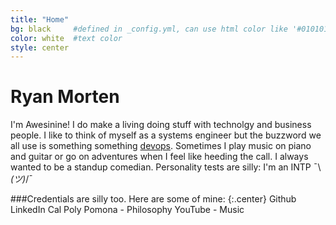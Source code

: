```yaml
---
title: "Home"
bg: black     #defined in _config.yml, can use html color like '#010101'
color: white  #text color
style: center
---
```


# Ryan Morten
I'm Awesinine! I do make a living doing stuff with technolgy and business people.  I like to think of myself as a systems engineer but the buzzword we all use is something something [devops](https://www.youtube.com/watch?v=_DEToXsgrPc).  Sometimes I play music on piano and guitar or go on adventures when I feel like heeding the call.  I always wanted to be a standup comedian.  Personality tests are silly: I'm an INTP ¯\\_(ツ)_/¯

###Credentials are silly too.  Here are some of mine:
{:.center}
Github
LinkedIn
Cal Poly Pomona - Philosophy
YouTube - Music
